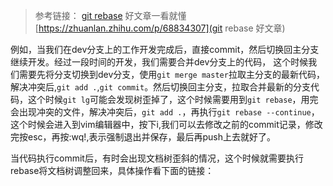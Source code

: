 > 参考链接： [git rebase](https://blog.csdn.net/weixin_42310154/article/details/119004977) 
> 好文章一看就懂 [https://zhuanlan.zhihu.com/p/68834307](git rebase 好文章)

例如，当我们在dev分支上的工作开发完成后，直接commit，然后切换回主分支继续开发。经过一段时间的开发，我们需要合并dev分支上的代码，
这个时候我们需要先将分支切换到dev分支，使用`git merge master`拉取主分支的最新代码，解决冲突后,`git add .`,`git commit`。然后切换回主分支，拉取合并最新的分支代码，这个时候`git lg`可能会发现树歪掉了，这个时候需要用到`git rebase`，用完会出现冲突的文件，解决冲突后，`git add .`，再执行`git rebase --continue`，这个时候会进入到vim编辑器中，按下i,我们可以去修改之前的commit记录，修改完按esc，再按:wq!,表示强制退出并保存，最后再push上去就好了。

当代码执行commit后，有时会出现文档树歪斜的情况，这个时候就需要执行rebase将文档树调整回来，具体操作看下面的链接：
